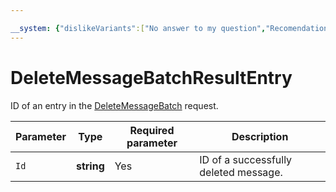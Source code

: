 ```yaml
---

__system: {"dislikeVariants":["No answer to my question","Recomendations didn't help","The content doesn't match title","Other"]}
---
```

# DeleteMessageBatchResultEntry

ID of an entry in the [DeleteMessageBatch](../message/DeleteMessageBatch.md) request.

| Parameter | Type | Required parameter | Description |
| ----- | ----- | ----- | ----- |
| `Id` | **string** | Yes | ID of a successfully deleted message. |

